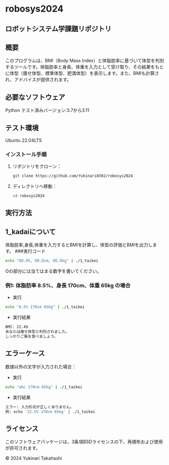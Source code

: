 # robosys2024
## ロボットシステム学課題リポジトリ

## 概要
このプログラムは、BMI（Body Mass Index）と体脂肪率に基づいて体型を判別するツールです。体脂肪率と身長、体重を入力として受け取り、その結果をもとに体型（痩せ体型、標準体型、肥満体型）を表示します。また、BMIも計算され、アドバイスが提供されます。

## 必要なソフトウェア
Python テスト済みバージョン:3.7から3.11
## テスト環境
Ubuntu 22.04LTS

### インストール手順
1. リポジトリをクローン：
   ```bash
   git clone https://github.com/Yukinari0302/robosys2024
   ```
2. ディレクトリへ移動：
   ```bash
   cd robosys2024
   ```
## 実行方法
## 1_kadaiについて
体脂肪率,身長,体重を入力するとBMIを計算し、体型の評価とBMIを出力します。
###実行コード
```bash
echo "OO.O%, OO.Ocm, OO.Okg" | ./1_taikei
```
Oの部分には当てはまる数字を書いてください。

### 例1: 体脂肪率 8.5%、身長 170cm、体重 65kg の場合
- 実行
```bash
echo "8.5% 170cm 65kg" | ./1_taikei
```
- 実行結果
```bash
BMI: 22.49
あなたは痩せ体型と判別されました。
しっかりご飯を食べましょう。
```
## エラーケース
数値以外の文字が入力された場合：
- 実行
```bash
echo "abc 170cm 65kg" | ./1_taikei
```
- 実行結果
```bash
エラー: 入力形式が正しくありません。
例: echo '22.5% 170cm 65kg' | ./1_taikei
```
## ライセンス
このソフトウェアパッケージは，3条項BSDライセンスの下，再頒布および使用が許可されます。

© 2024 Yukinari Takahashi
